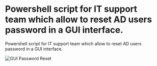 # Powershell script for IT support team which allow to reset AD users password in a GUI interface.

Powershell script for IT support team which allow to reset AD users password in a GUI interface.

![GUI Password Reset](https://raw.githubusercontent.com/juangranados/powershell-scripts/main/GUI%20Password%20Reset%20Tool%20for%20Active%20Directory/GUI.PNG)

